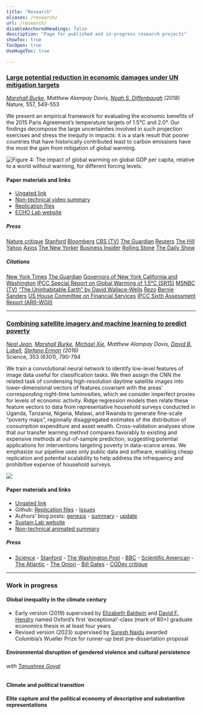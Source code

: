 ```yaml
---
title: "Research"
aliases: /research/
url: /research/
disableAnchoredHeadings: false
description: "Page for published and in-progress research projects"
showToc: true
TocOpen: true
UseHugoToc: true

---
```


### [Large potential reduction in economic damages under UN mitigation targets](https://doi.org/10.1038/s41586-018-0071-9)

*[Marshall Burke](https://web.stanford.edu/~mburke/), Matthew Alampay Davis, [Noah S. Diffenbaugh](https://profiles.stanford.edu/noah-diffenbaugh) (2018)*  
Nature, 557, 549-553

We present an empirical framework for evaluating the economic benefits of the 2015 Paris Agreement’s temperature targets of 1.5°C and 2.0°. Our findings decompose the large uncertainties involved in such projection exercises and stress the inequity in impacts: it is a stark result that poorer countries that have historically contributed least to carbon emissions have the most the gain from mitigation of global warming.

![Figure 4: The impact of global warming on global GDP per capita, relative to a world without warming, for different forcing levels.](https://media.springernature.com/full/springer-static/image/art%3A10.1038%2Fs41586-018-0071-9/MediaObjects/41586_2018_71_Fig4_HTML.jpg)

#### Paper materials and links

+ [Ungated link](/papers/BurkeDavisDiffenbaugh2018.pdf)
+ [Non-technical video summary](http://www.youtube.com/watch?v=DafZSeIGLNE)
+ [Replication files](https://github.com/wmadavis/BDD2018)
+ [ECHO Lab website](https://www.stanfordecholab.com/)

##### Press

[Nature critique](https://www.nature.com/articles/d41586-018-05198-7) [Stanford](https://news.stanford.edu/2018/05/23/reducing-emissions-save-trillions/) [Bloomberg](https://www.bna.com/money-fewer-woes-n57982093114/) [CBS (TV)](https://www.youtube.com/watch?v=29c7dTBEdcA) [The Guardian](https://www.theguardian.com/environment/2018/may/23/hitting-toughest-climate-target-will-save-world-30tn-in-damages-analysis-shows) [Reuters](https://www.weforum.org/agenda/2018/05/strict-curbs-on-global-warming-would-buoy-world-economy) [The Hill](https://thehill.com/opinion/energy-environment/389550-paris-agreement-goals-could-save-trillions-in-avoided-climate) [Yahoo](https://www.yahoo.com/news/fighting-climate-change-could-save-172228421.html) [Axios](https://www.axios.com/climate-change-paris-agreement-economic-costs-gdp-127aea31-085a-487d-b8b8-b1e7a2befcca.html) [The New Yorker](https://www.newyorker.com/news/news-desk/the-false-choice-between-economic-growth-and-combatting-climate-change) [Business Insider](https://www.businessinsider.com/climate-change-capitalism-economic-threat-worse-than-depression-2019-2?r=US&IR=T) [Rolling Stone](https://www.rollingstone.com/politics/politics-news/why-the-green-new-deal-is-cheap-actually-965794/) [The Daily Show](https://www.youtube.com/watch?v=40JS3W4um7o)

##### Citations

[New York Times](https://www.nytimes.com/2018/10/15/climate/trump-climate-change-fact-check.html?smid=tw-nytimes&smtyp=cur) [The Guardian](https://www.theguardian.com/us-news/2018/oct/15/fact-check-donald-trumps-claims-versus-climate-science) [Governors of New York California and Washington](https://www.usatoday.com/story/opinion/2018/06/01/climate-change-work-continues-trumps-paris-retreat-governors-column/661059002/) [IPCC Special Report on Global Warming of 1.5°C (SR15)](https://www.ipcc.ch/sr15/chapter/chapter-3/) [MSNBC (TV)](https://www.msnbc.com/morning-joe/watch/-we-are-entering-into-an-unprecedented-climate-1445411907673?fbclid=IwAR1pVWunxrM0UWURQKo06aSEMqZPFG6dZ_PZS4VDxbbn7u2cONwY_OaT5MY) [“The Uninhabitable Earth” by David Wallace-Wells](https://www.penguinrandomhouse.com/books/586541/the-uninhabitable-earth-by-david-wallace-wells/) [Rezo](https://www.nytimes.com/2019/05/25/world/europe/rezo-cdu-youtube-germany.html) [Bernie Sanders](https://berniesanders.com/issues/the-green-new-deal/) [US House Committee on Financial Services](https://financialservices.house.gov/calendar/eventsingle.aspx?EventID=404231#Wbcast03222017) [IPCC Sixth Assessment Report (AR6-WGII)](https://www.ipcc.ch/report/ar6/wg2/)

---

### [Combining satellite imagery and machine learning to predict poverty](https://doi.org/10.1126/science.aaf7894)

*[Neal Jean](https://nealjean.com/), [Marshall Burke](https://web.stanford.edu/~mburke/), [Michael Xie](https://cs.stanford.edu/~eix/), Matthew Alampay Davis, [David B. Lobell](https://fse.fsi.stanford.edu/people/david_lobell), [Stefano Ermon](https://cs.stanford.edu/~ermon/) (2016)*  
Science, 353 (6301), 790-794

We train a convolutional neural network to identify low-level features of image data useful for classification tasks. We then assign the CNN the related task of condensing high-resolution daytime satellite images into lower-dimensional vectors of features covariant with the areas’ corresponding night-time luminosities, which we consider imperfect proxies for levels of economic activity. Ridge regression models then relate these feature vectors to data from representative household surveys conducted in Uganda, Tanzania, Nigeria, Malawi, and Rwanda to generate fine-scale “poverty maps”, regionally disaggregated estimates of the distribution of consumption expenditure and asset wealth. Cross-validation analyses show that our transfer learning method compares favorably to existing and expensive methods at out-of-sample prediction, suggesting potential applications for interventions targeting poverty in data-scarce areas. We emphasize our pipeline uses only public data and software, enabling cheap replication and potential scalability to help address the infrequency and prohibitive expense of household surveys.

![](/papers/PovertyMap.png)

#### Paper materials and links

+ [Ungated link](/papers/JeanEtAl2016.pdf)
+ Github: [Replication files](https://github.com/nealjean/predicting-poverty) - [Issues](https://github.com/nealjean/predicting-poverty/issues?q=is%3Aissue+is%3Aclosed)
+ Authors' blog posts: [genesis](http://www.g-feed.com/2016/08/risk-aversion-in-science.html) - [summary](http://www.g-feed.com/2016/08/economics-from-space.html) - [update](http://www.g-feed.com/2017/02/targeting-poverty-with-satellites.html)
+ [Sustain Lab website](http://sustain.stanford.edu/predicting-poverty)
+ [Non-technical animated summary](http://www.youtube.com/watch?v=DafZSeIGLNE)

##### Press

+ [Science](http://science.sciencemag.org/content/353/6301/753) - [Stanford](https://news.stanford.edu/2016/08/18/combining-satellite-data-machine-learning-to-map-poverty/) - [The Washington Post](https://www.washingtonpost.com/news/wonk/wp/2016/08/24/how-satellite-images-are-helping-find-the-worlds-hidden-poor/?noredirect=on&utm_term=.ad5ca2f277da) - [BBC](https://www.bbc.co.uk/news/science-environment-37122748) - [Scientific American](https://www.scientificamerican.com/article/2016-world-changing-ideas/) - [The Atlantic](https://www.theatlantic.com/technology/archive/2016/08/can-satellites-learn-to-see-poverty/497153/) - [The Onion](https://www.theonion.com/satellite-images-could-predict-poverty-1819563263) - [Bill Gates](https://twitter.com/BillGates/status/773188644014350336) - [CGDev critique](https://www.cgdev.org/blog/can-we-measure-poverty-outer-space)

---

### Work in progress

#### Global inequality in the climate century

+ Early version (2019) supervised by [Elizabeth Baldwin](http://elizabeth-baldwin.me.uk/) and [David F. Hendry](https://www.nuffield.ox.ac.uk/people/profiles/david-hendry/) named Oxford’s first ‘exceptional’-class (mark of 80+) graduate economics thesis in at least four years
+ Revised version (2023) supervised by [Suresh Naidu](https://sites.santafe.edu/~snaidu/) awarded Columbia’s Wueller Prize for runner-up best pre-dissertation proposal

#### Environmental disruption of gendered violence and cultural persistence

###### with [Tanushree Goyal](https://www.tanushreegoyal.com/)

#### Climate and political transition

#### Elite capture and the political economy of descriptive and substantive representations